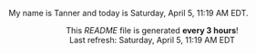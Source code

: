 My name is Tanner and today is Saturday, April 5, 11:19 AM EDT.

<p align="center">This <i>README</i> file is generated <b>every 3 hours</b>!</br>Last refresh: Saturday, April 5, 11:19 AM EDT<br /></p>
